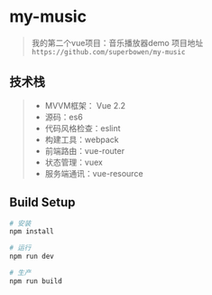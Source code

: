 # my-music

> 我的第二个vue项目：音乐播放器demo
> 项目地址 `https://github.com/superbowen/my-music`

## 技术栈
> * MVVM框架： Vue 2.2
> * 源码：es6
> * 代码风格检查：eslint
> * 构建工具：webpack
> * 前端路由：vue-router
> * 状态管理：vuex
> * 服务端通讯：vue-resource

## Build Setup

``` bash
# 安装
npm install

# 运行
npm run dev

# 生产
npm run build

```
